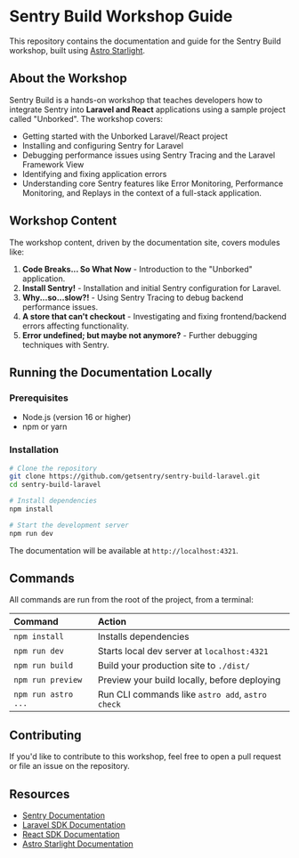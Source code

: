 # Sentry Build Workshop Guide

This repository contains the documentation and guide for the Sentry Build workshop, built using [Astro Starlight](https://starlight.astro.build).

## About the Workshop

Sentry Build is a hands-on workshop that teaches developers how to integrate Sentry into **Laravel and React** applications using a sample project called "Unborked". The workshop covers:

- Getting started with the Unborked Laravel/React project
- Installing and configuring Sentry for Laravel
- Debugging performance issues using Sentry Tracing and the Laravel Framework View
- Identifying and fixing application errors
- Understanding core Sentry features like Error Monitoring, Performance Monitoring, and Replays in the context of a full-stack application.

## Workshop Content

The workshop content, driven by the documentation site, covers modules like:

1.  **Code Breaks... So What Now** - Introduction to the "Unborked" application.
2.  **Install Sentry!** - Installation and initial Sentry configuration for Laravel.
3.  **Why...so...slow?!** - Using Sentry Tracing to debug backend performance issues.
4.  **A store that can't checkout** - Investigating and fixing frontend/backend errors affecting functionality.
5.  **Error undefined; but maybe not anymore?** - Further debugging techniques with Sentry.

## Running the Documentation Locally

### Prerequisites

- Node.js (version 16 or higher)
- npm or yarn

### Installation

```bash
# Clone the repository
git clone https://github.com/getsentry/sentry-build-laravel.git
cd sentry-build-laravel

# Install dependencies
npm install

# Start the development server
npm run dev
```

The documentation will be available at `http://localhost:4321`.

## Commands

All commands are run from the root of the project, from a terminal:

| Command                   | Action                                           |
| :------------------------ | :----------------------------------------------- |
| `npm install`             | Installs dependencies                            |
| `npm run dev`             | Starts local dev server at `localhost:4321`      |
| `npm run build`           | Build your production site to `./dist/`          |
| `npm run preview`         | Preview your build locally, before deploying     |
| `npm run astro ...`       | Run CLI commands like `astro add`, `astro check` |

## Contributing

If you'd like to contribute to this workshop, feel free to open a pull request or file an issue on the repository.

## Resources

- [Sentry Documentation](https://docs.sentry.io/)
- [Laravel SDK Documentation](https://docs.sentry.io/platforms/php/guides/laravel/)
- [React SDK Documentation](https://docs.sentry.io/platforms/javascript/guides/react/)
- [Astro Starlight Documentation](https://starlight.astro.build/)
